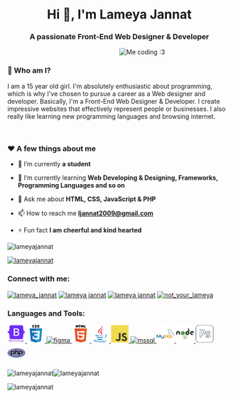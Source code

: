 <h1 align="center">Hi 👋, I'm Lameya Jannat</h1>
<h3 align="center">A passionate Front-End Web Designer & Developer</h3>

<section>
  <img align="right" width="50%" src="https://raw.githubusercontent.com/oestradiol/oestradiol/main/me-coding.gif" alt="Me coding :3" /> <br>
  <h3>🌟 Who am I?</h3>
  <p>
    I am a 15 year old girl. I'm absolutely enthusiastic about programming, which is why I've chosen to pursue a career as a Web designer and developer. Basically, I'm a Front-End Web Designer & Developer. I create impressive websites that effectively represent people or businesses. I also really like learning new programming languages and browsing internet. 
  </p> <br>
</section>

### ❤ A few things about me
- 🔭 I’m currently **a student**

- 🌱 I’m currently learning **Web Developing & Designing, Frameworks, Programming Languages and so on**

- 💬 Ask me about **HTML, CSS, JavaScript & PHP**

- 📫 How to reach me **ljannat2009@gmail.com**

- ⚡ Fun fact **I am cheerful and kind hearted**

<p align="left"> <img src="https://komarev.com/ghpvc/?username=lameyajannat&label=Profile%20views&color=0e75b6&style=flat" alt="lameyajannat" /> </p>

<p align="left"> <a href="https://github.com/ryo-ma/github-profile-trophy"><img src="https://github-profile-trophy.vercel.app/?username=lameyajannat" alt="lameyajannat" /></a> </p>

<h3 align="left">Connect with me:</h3>
<p align="left">
<a href="https://twitter.com/lameya_jannat" target="blank"><img align="center" src="https://raw.githubusercontent.com/rahuldkjain/github-profile-readme-generator/master/src/images/icons/Social/twitter.svg" alt="lameya_jannat" height="30" width="40" /></a>
<a href="https://linkedin.com/in/lameya jannat" target="blank"><img align="center" src="https://raw.githubusercontent.com/rahuldkjain/github-profile-readme-generator/master/src/images/icons/Social/linked-in-alt.svg" alt="lameya jannat" height="30" width="40" /></a>
<a href="https://fb.com/lameya jannat" target="blank"><img align="center" src="https://raw.githubusercontent.com/rahuldkjain/github-profile-readme-generator/master/src/images/icons/Social/facebook.svg" alt="lameya jannat" height="30" width="40" /></a>
<a href="https://instagram.com/not_your_lameya" target="blank"><img align="center" src="https://raw.githubusercontent.com/rahuldkjain/github-profile-readme-generator/master/src/images/icons/Social/instagram.svg" alt="not_your_lameya" height="30" width="40" /></a>
</p>

<h3 align="left">Languages and Tools:</h3>
<p align="left">  <a href="https://getbootstrap.com" target="_blank" rel="noreferrer"> <img src="https://raw.githubusercontent.com/devicons/devicon/master/icons/bootstrap/bootstrap-plain-wordmark.svg" alt="bootstrap" width="40" height="40"/> </a> <a href="https://www.w3schools.com/css/" target="_blank" rel="noreferrer"> <img src="https://raw.githubusercontent.com/devicons/devicon/master/icons/css3/css3-original-wordmark.svg" alt="css3" width="40" height="40"/> </a> <a href="https://www.figma.com/" target="_blank" rel="noreferrer"> <img src="https://www.vectorlogo.zone/logos/figma/figma-icon.svg" alt="figma" width="40" height="40"/> </a> <a href="https://www.w3.org/html/" target="_blank" rel="noreferrer"> <img src="https://raw.githubusercontent.com/devicons/devicon/master/icons/html5/html5-original-wordmark.svg" alt="html5" width="40" height="40"/> </a> <a href="https://www.java.com" target="_blank" rel="noreferrer"> <img src="https://raw.githubusercontent.com/devicons/devicon/master/icons/java/java-original.svg" alt="java" width="40" height="40"/> </a> <a href="https://developer.mozilla.org/en-US/docs/Web/JavaScript" target="_blank" rel="noreferrer"> <img src="https://raw.githubusercontent.com/devicons/devicon/master/icons/javascript/javascript-original.svg" alt="javascript" width="40" height="40"/> </a>   <a href="https://www.microsoft.com/en-us/sql-server" target="_blank" rel="noreferrer"> <img src="https://www.svgrepo.com/show/303229/microsoft-sql-server-logo.svg" alt="mssql" width="40" height="40"/> </a> <a href="https://www.mysql.com/" target="_blank" rel="noreferrer"> <img src="https://raw.githubusercontent.com/devicons/devicon/master/icons/mysql/mysql-original-wordmark.svg" alt="mysql" width="40" height="40"/> </a><a href="https://nodejs.org" target="_blank" rel="noreferrer"> <img src="https://raw.githubusercontent.com/devicons/devicon/master/icons/nodejs/nodejs-original-wordmark.svg" alt="nodejs" width="40" height="40"/> </a> <a href="https://www.photoshop.com/en" target="_blank" rel="noreferrer"> <img src="https://raw.githubusercontent.com/devicons/devicon/master/icons/photoshop/photoshop-line.svg" alt="photoshop" width="40" height="40"/> </a> <a href="https://www.php.net" target="_blank" rel="noreferrer"> <img src="https://raw.githubusercontent.com/devicons/devicon/master/icons/php/php-original.svg" alt="php" width="40" height="40"/> </a> </p>

<p><img align="left" src="https://github-readme-stats.vercel.app/api/top-langs?username=lameyajannat&show_icons=true&locale=en&layout=compact" alt="lameyajannat" /></p>

<p>&nbsp;<img align="left" src="https://github-readme-stats.vercel.app/api?username=lameyajannat&show_icons=true&locale=en" alt="lameyajannat" /></p>

<p><img align="left" src="https://github-readme-streak-stats.herokuapp.com/?user=lameyajannat&" alt="lameyajannat" /></p>

